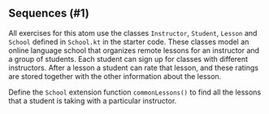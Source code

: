 ## Sequences (#1)

All exercises for this atom use the classes `Instructor`, `Student`, `Lesson`
and `School` defined in `School.kt` in the starter code. These classes model an
online language school that organizes remote lessons for an instructor and a
group of students. Each student can sign up for classes with different
instructors. After a lesson a student can rate that lesson, and these ratings
are stored together with the other information about the lesson.

Define the `School` extension function `commonLessons()` to find all the lessons
that a student is taking with a particular instructor.
